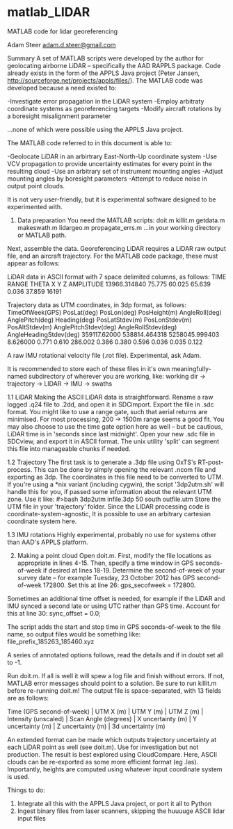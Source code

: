 # matlab_LIDAR
MATLAB code for lidar georeferencing

Adam Steer
adam.d.steer@gmail.com

Summary
A set of MATLAB scripts were developed by the author for geolocating airborne LiDAR –
specifically the AAD RAPPLS package. Code already exists in the form of the 
APPLS Java project (Peter Jansen, http://sourceforge.net/projects/appls/files/). The 
MATLAB code was developed because a need existed to:

-Investigate error propagation in the LiDAR system
-Employ arbitraty coordinate systems as georeferencing targets
-Modify aircraft rotations by a boresight misalignment parameter

...none of which were possible using the APPLS Java project.

The MATLAB code referred to in this document is able to:

-Geolocate LiDAR in an arbirtrary East-North-Up coordinate system
-Use VCV propagation to provide uncertainty estimates for every point in the resulting cloud
-Use an arbitrary set of instrument mounting angles
-Adjust mounting angles by boresight parameters
-Attempt to reduce noise in output point clouds.

It is not very user-friendly, but it is experimental software designed to be experimented with.

1. Data preparation
You need the MATLAB scripts:
doit.m
killit.m
getdata.m
makeswath.m
lidargeo.m
propagate_errs.m
...in your working directory or MATLAB path.

Next, assemble the data. Georeferencing LiDAR requires a LiDAR raw output file, and an aircraft trajectory. 
For the MATLAB code package, these must appear as follows:

LiDAR data in ASCII format with 7 space delimited columns, as follows:
TIME RANGE THETA X Y Z AMPLITUDE 
13966.314840 75.775 60.025 65.639 0.036 37.859 16191

Trajectory data as UTM coordinates, in 3dp format, as follows:
TimeOfWeek(GPS) PosLat(deg) PosLon(deg) PosHeight(m) AngleRoll(deg) AnglePitch(deg) Heading(deg) PosLatStdev(m) PosLonStdev(m) PosAltStdev(m) AnglePitchStdev(deg) AngleRollStdev(deg) AngleHeadingStdev(deg) 
359117.62000 538814.464318 5258045.999403 8.626000 0.771 0.610 286.002 0.386 0.380 0.596 0.036 0.035 0.122

A raw IMU rotational velocity file (.rot file). Experimental, ask Adam.

It is recommended to store each of these files in it's own meaningfully-named subdirectory of wherever you are working, like:
working dir → trajectory
            → LIDAR
            → IMU
		        → swaths

1.1 LiDAR
Making the ASCII LiDAR data is straightforward. Rename a raw logged .q24 file to .2dd, and open it in SDCimport. 
Export the file in .sdc format. You might like to use a range gate, such that aerial returns are minimised. 
For most processing, 200 → 1500m range seems a good fit. You may also choose to use the time gate option here as 
well – but be cautious, LiDAR time is in 'seconds since last midnight'.
Open your new .sdc file in SDCview, and export it in ASCII format. The unix utility 'split' can segment 
this file into manageable chunks if needed.

1.2 Trajectory
The first task is to generate a .3dp file using OxTS's RT-post-process. This can be done by simply opening 
the relevant .ncom file and exporting as 3dp. The coordinates in this file need to be converted to UTM. 
If you're using a *nix variant (including cygwin), the script '3dp2utm.sh' will handle this for you, if 
passed some information about the relevant UTM zone. Use it like:
#>bash 3dp2utm infile.3dp 50 south outfile.utm
Store the UTM file in your 'trajectory' folder.
Since the LIDAR processing code is coordinate-system-agnostic, It is possible to use an arbitrary cartesian
coordinate system here.

1.3 IMU rotations
Highly experimental, probably no use for systems other than AAD's APPLS platform.

2. Making a point cloud
Open doit.m. First, modify the file locations as appropriate in lines 4-15.
Then, specify a time window in GPS seconds-of-week if desired at lines 18-19.
Determine the second-of-week of your survey date – for example Tuesday, 23 October 2012 has
GPS second-of-week 172800. Set this at line 26:
gps_secofweek = 172800.

Sometimes an additional time offset is needed, for example if the LiDAR and IMU synced a second 
late or using UTC rather than GPS time. Account for this at line 30:
sync_offset = 0.0;

The script adds the start and stop time in GPS seconds-of-week to the file name, so output files 
would be something like:
file_prefix_185263_185460.xyz

A series of annotated options follows, read the details and if in doubt set all to -1.

Run doit.m. If all is well it will spew a log file and finish without errors. If not, MATLAB error 
messages should point to a solution. 
Be sure to run killit.m before re-running doit.m!
The output file is space-separated, with 13 fields are as follows:

Time (GPS second-of-week) | UTM X (m) | UTM Y (m) | UTM Z (m) | Intensity (unscaled) | Scan Angle (degrees) |
X uncertainty (m) | Y uncertainty (m) | Z uncertainty (m) | 3d uncertainty (m)

An extended format can be made which outputs trajectory uncertainty at each LiDAR point as well (see doit.m). Use for investigation but not production.
The result is best explored using CloudCompare. Here, ASCII clouds can be re-exported as some more efficient format (eg .las).
Importantly, heights are computed using whatever input coordinate system is used. 

Things to do:
1. Integrate all this with the APPLS Java project, or port it all to Python
2. Ingest binary files from laser scanners, skipping the huuuuge ASCII lidar input files
